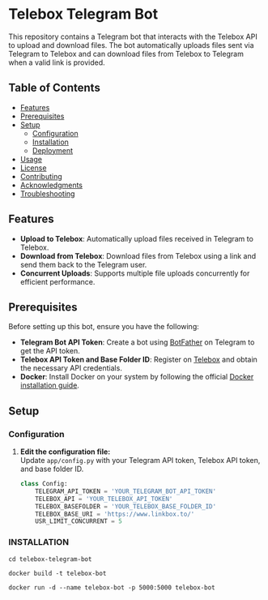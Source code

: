 # Telebox Telegram Bot

This repository contains a Telegram bot that interacts with the Telebox API to upload and download files. The bot automatically uploads files sent via Telegram to Telebox and can download files from Telebox to Telegram when a valid link is provided.

## Table of Contents

- [Features](#features)
- [Prerequisites](#prerequisites)
- [Setup](#setup)
  - [Configuration](#configuration)
  - [Installation](#installation)
  - [Deployment](#deployment)
- [Usage](#usage)
- [License](#license)
- [Contributing](#contributing)
- [Acknowledgments](#acknowledgments)
- [Troubleshooting](#troubleshooting)

## Features

- **Upload to Telebox**: Automatically upload files received in Telegram to Telebox.
- **Download from Telebox**: Download files from Telebox using a link and send them back to the Telegram user.
- **Concurrent Uploads**: Supports multiple file uploads concurrently for efficient performance.

## Prerequisites

Before setting up this bot, ensure you have the following:

- **Telegram Bot API Token**: Create a bot using [BotFather](https://core.telegram.org/bots#botfather) on Telegram to get the API token.
- **Telebox API Token and Base Folder ID**: Register on [Telebox](https://www.linkbox.to/) and obtain the necessary API credentials.
- **Docker**: Install Docker on your system by following the official [Docker installation guide](https://docs.docker.com/get-docker/).

## Setup

### Configuration

1. **Edit the configuration file:**  
   Update `app/config.py` with your Telegram API token, Telebox API token, and base folder ID.

   ```python
   class Config:
       TELEGRAM_API_TOKEN = 'YOUR_TELEGRAM_BOT_API_TOKEN'
       TELEBOX_API = 'YOUR_TELEBOX_API_TOKEN'
       TELEBOX_BASEFOLDER = 'YOUR_TELEBOX_BASE_FOLDER_ID'
       TELEBOX_BASE_URI = 'https://www.linkbox.to/'
       USR_LIMIT_CONCURRENT = 5


### INSTALLATION

```git clone https://github.com/yourusername/telebox-telegram-bot.git
cd telebox-telegram-bot

docker build -t telebox-bot 

docker run -d --name telebox-bot -p 5000:5000 telebox-bot


